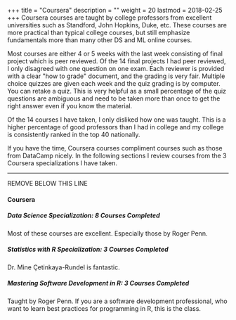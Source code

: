 +++
title = "Coursera"
description = ""
weight = 20
lastmod = 2018-02-25
+++
Coursera courses are taught by college professors from excellent universities such as Standford, John Hopkins, Duke, etc.  These courses are more practical than typical college courses, but still emphasize fundamentals more than many other DS and ML online courses.

Most courses are either 4 or 5 weeks with the last week consisting of final project which is peer reviewed.  Of the 14 final projects I had peer reviewed, I only disagreed with one question on one exam.  Each reviewer is provided with a clear "how to grade" document, and the grading is very fair.  Multiple choice quizzes are given each week and the quiz grading is by computer.  You can retake a quiz.  This is very helpful as a small percentage of the quiz questions are ambiguous and need to be taken more than once to get the right answer even if you know the material.

Of the 14 courses I have taken, I only disliked how one was taught.   This is a higher percentage of good professors than I had in college and my college is consistently ranked in the top 40 nationally.

If you have the time, Coursera courses compliment courses such as those from DataCamp nicely.  In the following sections I review courses from the 3 Coursera specializations I have taken.

***

REMOVE BELOW THIS LINE



#### Coursera

##### Data Science Specialization: 8 Courses Completed

Most of these courses are excellent.   Especially those by Roger Penn.

##### Statistics with R Specialization: 3 Courses Completed

Dr. Mine Çetinkaya-Rundel is fantastic.

##### Mastering Software Development in R: 3 Courses Completed

Taught by Roger Penn.  If you are a software development professional, who want to learn best practices for programming in R, this is the class.
